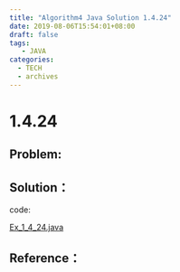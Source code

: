 ```yaml
---
title: "Algorithm4 Java Solution 1.4.24"
date: 2019-08-06T15:54:01+08:00
draft: false
tags:
   - JAVA
categories:
  - TECH
  - archives
---
```



# 1.4.24

## Problem:


## Solution：

code:

[Ex_1_4_24.java](./Ex_1_4_24.java)


## Reference：


